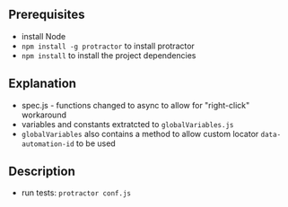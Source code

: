 ## Prerequisites
- install Node 
- `npm install -g protractor` to install protractor
- `npm install` to install the project dependencies

## Explanation
- spec.js - functions changed to async to allow for "right-click" workaround 
- variables and constants extratcted to `globalVariables.js`
- `globalVariables` also contains a method to allow custom locator `data-automation-id` to be used

## Description
- run tests: `protractor conf.js`
